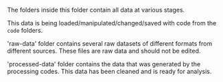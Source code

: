 The folders inside this folder contain all data at various stages.

This data is being loaded/manipulated/changed/saved with code from the `code` folders.

'raw-data' folder contains several raw datasets of different formats from different 
sources. These files are raw data and should not be edited. 

'processed-data' folder contains the data that was generated by the processing codes.
This data has been cleaned and is ready for analysis. 

